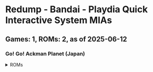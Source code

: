 # Redump - Bandai - Playdia Quick Interactive System MIAs
## Games: 1, ROMs: 2, as of 2025-06-12

### Go! Go! Ackman Planet (Japan)
<details>
<summary>ROMs</summary>

- Go! Go! Ackman Planet (Japan) (Track 1).bin, CRC: 1cbf2c16
- Go! Go! Ackman Planet (Japan) (Track 2).bin, CRC: f1974e93
</details>

